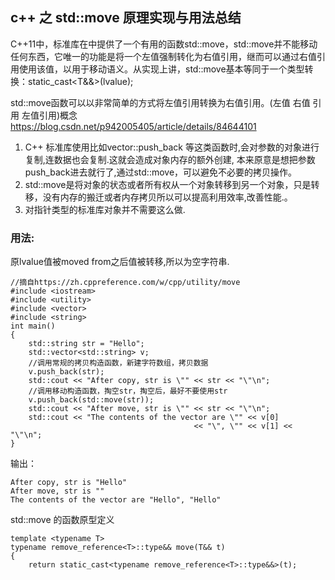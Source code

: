 ## c++ 之 std::move 原理实现与用法总结

C++11中，标准库在<utility>中提供了一个有用的函数std::move，std::move并不能移动任何东西，它唯一的功能是将一个左值强制转化为右值引用，继而可以通过右值引用使用该值，以用于移动语义。从实现上讲，std::move基本等同于一个类型转换：static_cast<T&&>(lvalue);

std::move函数可以以非常简单的方式将左值引用转换为右值引用。(左值 右值 引用 左值引用)概念 https://blog.csdn.net/p942005405/article/details/84644101

1.  C++ 标准库使用比如vector::push_back 等这类函数时,会对参数的对象进行复制,连数据也会复制.这就会造成对象内存的额外创建, 本来原意是想把参数push_back进去就行了,通过std::move，可以避免不必要的拷贝操作。
2.  std::move是将对象的状态或者所有权从一个对象转移到另一个对象，只是转移，没有内存的搬迁或者内存拷贝所以可以提高利用效率,改善性能.。
3.  对指针类型的标准库对象并不需要这么做.



### 用法:

原lvalue值被moved from之后值被转移,所以为空字符串. 

```
//摘自https://zh.cppreference.com/w/cpp/utility/move
#include <iostream>
#include <utility>
#include <vector>
#include <string>
int main()
{
    std::string str = "Hello";
    std::vector<std::string> v;
    //调用常规的拷贝构造函数，新建字符数组，拷贝数据
    v.push_back(str);
    std::cout << "After copy, str is \"" << str << "\"\n";
    //调用移动构造函数，掏空str，掏空后，最好不要使用str
    v.push_back(std::move(str));
    std::cout << "After move, str is \"" << str << "\"\n";
    std::cout << "The contents of the vector are \"" << v[0]
                                         << "\", \"" << v[1] << "\"\n";
}
```

输出：

```
After copy, str is "Hello"
After move, str is ""
The contents of the vector are "Hello", "Hello"
```



std::move 的函数原型定义

```
template <typename T>
typename remove_reference<T>::type&& move(T&& t)
{
	return static_cast<typename remove_reference<T>::type&&>(t);
```

